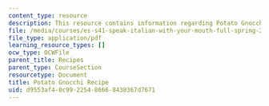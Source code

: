 ```yaml
---
content_type: resource
description: This resource contains information regarding Potato Gnocchi Recipe.
file: /media/courses/es-s41-speak-italian-with-your-mouth-full-spring-2012/d9553af40c99225486668438367d7671_MITES_S41S12_recipe_4.pdf
file_type: application/pdf
learning_resource_types: []
ocw_type: OCWFile
parent_title: Recipes
parent_type: CourseSection
resourcetype: Document
title: Potato Gnocchi Recipe
uid: d9553af4-0c99-2254-8666-8438367d7671
---
```

